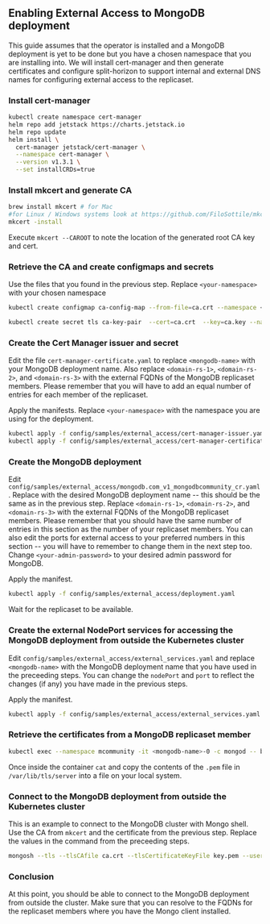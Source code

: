 ## Enabling External Access to MongoDB deployment

This guide assumes that the operator is installed and a MongoDB deployment is yet to be done but you have a chosen namespace that you are installing into. We will install cert-manager and then generate certificates and configure split-horizon to support internal and external DNS names for configuring external access to the replicaset.

### Install cert-manager

```sh
kubectl create namespace cert-manager
helm repo add jetstack https://charts.jetstack.io
helm repo update
helm install \
  cert-manager jetstack/cert-manager \
  --namespace cert-manager \
  --version v1.3.1 \
  --set installCRDs=true
```

### Install mkcert and generate CA

```sh
brew install mkcert # for Mac
#for Linux / Windows systems look at https://github.com/FiloSottile/mkcert
mkcert -install
```

Execute ```mkcert --CAROOT``` to note the location of the generated root CA key and cert.

### Retrieve the CA and create configmaps and secrets

Use the files that you found in the previous step. Replace ```<your-namespace>``` with your chosen namespace

```sh
kubectl create configmap ca-config-map --from-file=ca.crt --namespace <your-namespace>

kubectl create secret tls ca-key-pair  --cert=ca.crt  --key=ca.key --namespace <your-namespace>
```

### Create the Cert Manager issuer and secret

Edit the file ```cert-manager-certificate.yaml``` to replace ```<mongodb-name>``` with your MongoDB deployment name. Also replace ```<domain-rs-1>```, ```<domain-rs-2>```, and ```<domain-rs-3>``` with the external FQDNs of the MongoDB replicaset members. Please remember that you will have to add an equal number of entries for each member of the replicaset.

Apply the manifests. Replace ```<your-namespace>``` with the namespace you are using for the deployment.

```sh
kubectl apply -f config/samples/external_access/cert-manager-issuer.yaml --namespace <your-namespace>
kubectl apply -f config/samples/external_access/cert-manager-certificate.yaml --namespace <your-namespace>
```

### Create the MongoDB deployment

Edit ```config/samples/external_access/mongodb.com_v1_mongodbcommunity_cr.yaml```. Replace <mongodb-name> with the desired MongoDB deployment name -- this should be the same as in the previous step. Replace ```<domain-rs-1>```, ```<domain-rs-2>```, and ```<domain-rs-3>``` with the external FQDNs of the MongoDB replicaset members. Please remember that you should have the same number of entries in this section as the number of your replicaset members. You can also edit the ports for external access to your preferred numbers in this section -- you will have to remember to change them in the next step too. Change ```<your-admin-password>``` to your desired admin password for MongoDB.

Apply the manifest.

```sh
kubectl apply -f config/samples/external_access/deployment.yaml
```

Wait for the replicaset to be available.

### Create the external NodePort services for accessing the MongoDB deployment from outside the Kubernetes cluster

Edit ```config/samples/external_access/external_services.yaml``` and replace ```<mongodb-name>``` with the MongoDB deployment name that you have used in the preceeding steps. You can change the ```nodePort``` and ```port``` to reflect the changes (if any) you have made in the previous steps.

Apply the manifest.

```sh
kubectl apply -f config/samples/external_access/external_services.yaml
```

### Retrieve the certificates from a MongoDB replicaset member

```sh
kubectl exec --namespace mcommunity -it <mongodb-name>-0 -c mongod -- bash
```

Once inside the container ```cat``` and copy the contents of the ```.pem``` file in ```/var/lib/tls/server``` into a file on your local system.

### Connect to the MongoDB deployment from outside the Kubernetes cluster

This is an example to connect to the MongoDB cluster with Mongo shell. Use the CA from ```mkcert``` and the certificate from the previous step. Replace the values in the command from the preceeding steps.

```sh
mongosh --tls --tlsCAfile ca.crt --tlsCertificateKeyFile key.pem --username my-user --password <your-admin-password> mongodb://<domain-rs-1>:31181,<domain-rs-2>:31182,<domain-rs-3>:31183
```

### Conclusion
At this point, you should be able to connect to the MongoDB deployment from outside the cluster. Make sure that you can resolve to the FQDNs for the replicaset members where you have the Mongo client installed.
